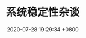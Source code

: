 ---
layout: post
title: "系统稳定性杂谈"
date: 2020-07-28 19:29:34 +0800
comments: true
categories: architecture
---